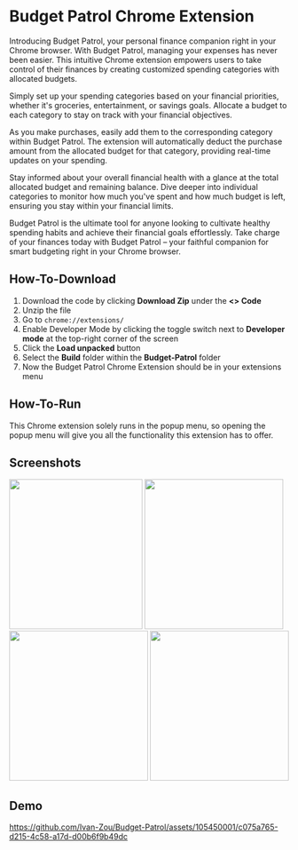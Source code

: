# Budget Patrol Chrome Extension
Introducing Budget Patrol, your personal finance companion right in your Chrome browser. With Budget Patrol, managing your expenses has never been easier. This intuitive Chrome extension empowers users to take control of their finances by creating customized spending categories with allocated budgets.

Simply set up your spending categories based on your financial priorities, whether it's groceries, entertainment, or savings goals. Allocate a budget to each category to stay on track with your financial objectives.

As you make purchases, easily add them to the corresponding category within Budget Patrol. The extension will automatically deduct the purchase amount from the allocated budget for that category, providing real-time updates on your spending.

Stay informed about your overall financial health with a glance at the total allocated budget and remaining balance. Dive deeper into individual categories to monitor how much you've spent and how much budget is left, ensuring you stay within your financial limits.

Budget Patrol is the ultimate tool for anyone looking to cultivate healthy spending habits and achieve their financial goals effortlessly. Take charge of your finances today with Budget Patrol – your faithful companion for smart budgeting right in your Chrome browser.

## How-To-Download
1) Download the code by clicking **Download Zip** under the **<> Code**
2) Unzip the file
3) Go to ```chrome://extensions/```
4) Enable Developer Mode by clicking the toggle switch next to **Developer mode** at the top-right corner of the screen
5) Click the **Load unpacked** button
6) Select the **Build** folder within the **Budget-Patrol** folder
7) Now the Budget Patrol Chrome Extension should be in your extensions menu

## How-To-Run
This Chrome extension solely runs in the popup menu, so opening the popup menu will give you all the functionality this extension has to offer.

## Screenshots
<img src=https://github.com/Ivan-Zou/Budget-Patrol/assets/105450001/14d2af92-0957-4265-9cda-e331d8120477 width="240" height="270" />
<img src=https://github.com/Ivan-Zou/Budget-Patrol/assets/105450001/db03d608-208d-4564-9a95-f4ff1055bbd4 width="250" height="270" />
<img src=https://github.com/Ivan-Zou/Budget-Patrol/assets/105450001/acb307bf-25ae-4736-b1e1-c5c8c270b26e width="250" height="270" />
<img src=https://github.com/Ivan-Zou/Budget-Patrol/assets/105450001/143ae519-bc47-49cb-af8a-1fecc04d0a71 width="250" height="270" />

## Demo
https://github.com/Ivan-Zou/Budget-Patrol/assets/105450001/c075a765-d215-4c58-a17d-d00b6f9b49dc


